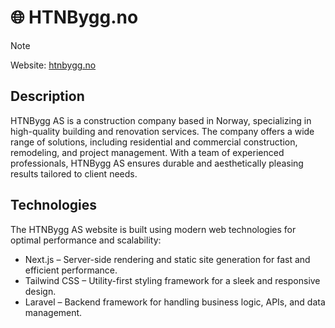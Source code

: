 # 🌐 HTNBygg.no
> [!NOTE]  
> Website: [htnbygg.no](https://htnbygg.no/)

## Description
HTNBygg AS is a construction company based in Norway, specializing in high-quality building and renovation services. The company offers a wide range of solutions, including residential and commercial construction, remodeling, and project management. With a team of experienced professionals, HTNBygg AS ensures durable and aesthetically pleasing results tailored to client needs.

## Technologies
The HTNBygg AS website is built using modern web technologies for optimal performance and scalability:

- Next.js – Server-side rendering and static site generation for fast and efficient performance.
- Tailwind CSS – Utility-first styling framework for a sleek and responsive design.
- Laravel – Backend framework for handling business logic, APIs, and data management.

